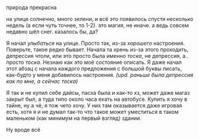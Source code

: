 природа прекрасна

на улице солнечно, много зелени, и всё это появилось спустя несколько недель (а если чуть точнее, то 1-2). это магия, не иначе. а ведь совсем недавно шёл снег. казалось бы, да?

Я начал *улыбаться* на улице. Просто так, из-за *хорошего* настроения. Поверьте, такое редко бывает. Начала та хрень из-за этого проходить, депрессия чтоли, или это просто была именно *тоска*, не депрессия, а.. просто *тоска*. Незнаю как это моё состояние описать. Я даже начал этот абзац с начала каждого предложения с большой буквы писать, как-будто у меня добавилось настроения. *(upd. раньше была депрессия как по мне, а сейчас тоска)*

Я так и не купил себе дайсы, пасха была и как-то хз, может даже магаз закрыт был, а туда типо около часа ехать на автобусе. Купить я хочу в тайне, ну а чё, я тож чето хочу. У них там оказывается даже игровая есть, хотя я и не думал так-то что такое может уместиться в таком маленьком (как минимум на первый взгляд) здании.

Ну вроде всё
